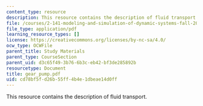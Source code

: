 ```yaml
---
content_type: resource
description: This resource contains the description of fluid transport.
file: /courses/2-141-modeling-and-simulation-of-dynamic-systems-fall-2006/cd78bf5fd26b55ff4b4e1dbeae14d0ff_gear_pump.pdf
file_type: application/pdf
learning_resource_types: []
license: https://creativecommons.org/licenses/by-nc-sa/4.0/
ocw_type: OCWFile
parent_title: Study Materials
parent_type: CourseSection
parent_uid: d3c65f49-3b76-6b3c-eb42-bf3de285892b
resourcetype: Document
title: gear_pump.pdf
uid: cd78bf5f-d26b-55ff-4b4e-1dbeae14d0ff
---
```

This resource contains the description of fluid transport.